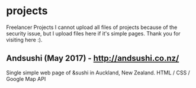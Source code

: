# projects
Freelancer Projects
I cannot upload all files of projects because of the security issue,
but I upload files here if it's simple pages.
Thank you for visiting here :).



## Andsushi (May 2017) - http://andsushi.co.nz/
Single simple web page of &sushi in Auckland, New Zealand.
HTML / CSS / Google Map API



